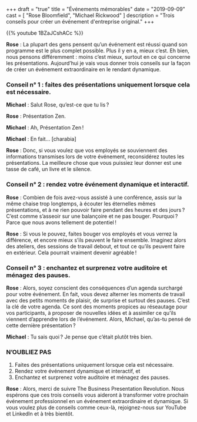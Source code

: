 +++
draft 		= "true"
title 		= "Événements mémorables"
date		= "2019-09-09"
cast		= [ "Rose Bloomfield", "Michael Rickwood" ]
description = "Trois conseils pour créer un événement d'entreprise original."
+++

{{% youtube 1BZaJCshACc %}}

**Rose** : La plupart des gens pensent qu’un événement est réussi quand son programme est le plus complet possible. Plus il y en a, mieux c’est. Eh bien, nous pensons différemment : moins c’est mieux, surtout en ce qui concerne les présentations. Aujourd’hui je vais vous donner trois conseils sur la façon de créer un événement extraordinaire en le rendant dynamique.

### Conseil n° 1 : faites des présentations uniquement lorsque cela est nécessaire.

**Michael** : Salut Rose, qu’est-ce que tu lis ? 
 
**Rose** : Présentation Zen. 
 
**Michael** : Ah, Présentation Zen ! 
 
**Michael** : En fait… [charabia]
 
**Rose** : Donc, si vous voulez que vos employés se souviennent des informations transmises lors de votre événement, reconsidérez toutes les présentations. La meilleure chose que vous puissiez leur donner est une tasse de café, un livre et le silence.

### Conseil n° 2 : rendez votre événement dynamique et interactif.

**Rose** : Combien de fois avez-vous assisté à une conférence, assis sur la même chaise trop longtemps, à écouter les éternelles mêmes présentations, et à ne rien pouvoir faire pendant des heures et des jours ? C’est comme s’asseoir sur une balançoire et ne pas bouger. Pourquoi ? Parce que nous avons tellement de potentiel !
 
**Rose** : Si vous le pouvez, faites bouger vos employés et vous verrez la différence, et encore mieux s’ils peuvent le faire ensemble. Imaginez alors des ateliers, des sessions de travail debout, et tout ce qu’ils peuvent faire en extérieur. Cela pourrait vraiment devenir agréable !

### Conseil n° 3 : enchantez et surprenez votre auditoire et ménagez des pauses.
 
**Rose** : Alors, soyez conscient des conséquences d’un agenda surchargé pour votre événement. En fait, vous devez alterner les moments de travail avec des petits moments de plaisir, de surprise et surtout des pauses. C’est la clé de votre agenda. Ce sont des moments propices au réseautage pour vos participants, à proposer de nouvelles idées et à assimiler ce qu’ils viennent d’apprendre lors de l’événement. Alors, Michael, qu’as-tu pensé de cette dernière présentation ?
 
**Michael** : Tu sais quoi ? Je pense que c’était plutôt très bien.
 
### N’OUBLIEZ PAS

1. Faites des présentations uniquement lorsque cela est nécessaire.
2. Rendez votre événement dynamique et interactif, et
3. Enchantez et surprenez votre auditoire et ménagez des pauses.

**Rose** : Alors, merci de suivre The Business Presentation Revolution. Nous espérons que ces trois conseils vous aideront à transformer votre prochain événement professionnel en un événement extraordinaire et dynamique. Si vous voulez plus de conseils comme ceux-là, rejoignez-nous sur YouTube et LinkedIn et à très bientôt.